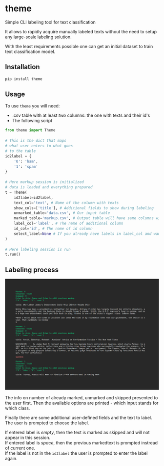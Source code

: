 # theme
Simple CLI labeling tool for text classification

It allows to rapidly acquire manually labeled texts without the need to setup any large-scale labeling solution.

With the least requirements possible one can get an initial dataset to train text classification model.

## Installation
```bash
pip install theme
```

## Usage
To use `theme` you will need:
- .csv table with at least *two* columns: the one with texts and their id's
- The following script

```python
from theme import Theme

# This is the dict that maps
# what user enters to what goes
# to the table
id2label = {
    '0': 'ham',
    '1': 'spam'
}

# Here markup session is initialized
# data is loaded and everything prepared
t = Theme(
    id2label=id2label,
    text_col='text', # Name of the column with texts
    show_cols=['title'], # Additional fields to show during labeling
    unmarked_table='data.csv', # Our input table
    marked_table='markup.csv', # Output table will have same columns with additional one for label
    label_col='label', # The name of additional column
    id_col='id', # The name of id column
    select_label=None # If you already have labels in label_col and want to relabel some label
)

# Here labeling session is run
t.run()
```

## Labeling process
![](imgs/screen_demo.png)

The info on number of already marked, unmarked and skipped presented to the user first. Then the available options are printed - which input stands for which class.

Finally there are some additional user-defined fields and the text to label. The user is prompted to choose the label.

If entered label is *empty*, then the text is marked as skipped and will not appear in this session.  
If entered label is *space*, then the previous markedtext is prompted instread of current one.  
If the label is not in the `id2label` the user is prompted to enter the label again.
